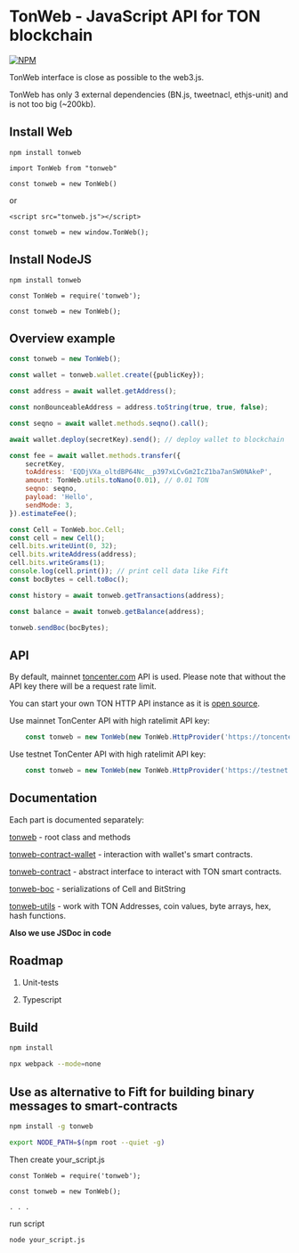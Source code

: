 # TonWeb - JavaScript API for TON blockchain

[![NPM](https://img.shields.io/npm/v/tonweb.svg)](https://www.npmjs.org/package/tonweb)

TonWeb interface is close as possible to the web3.js.

TonWeb has only 3 external dependencies (BN.js, tweetnacl, ethjs-unit) and is not too big (~200kb).

## Install Web

`npm install tonweb`

`import TonWeb from "tonweb"`

`const tonweb = new TonWeb()`

or

`<script src="tonweb.js"></script>`

`const tonweb = new window.TonWeb();`

## Install NodeJS

`npm install tonweb`

`const TonWeb = require('tonweb');`

`const tonweb = new TonWeb();`

## Overview example

```js
const tonweb = new TonWeb();

const wallet = tonweb.wallet.create({publicKey});

const address = await wallet.getAddress();

const nonBounceableAddress = address.toString(true, true, false);

const seqno = await wallet.methods.seqno().call();

await wallet.deploy(secretKey).send(); // deploy wallet to blockchain

const fee = await wallet.methods.transfer({
    secretKey,
    toAddress: 'EQDjVXa_oltdBP64Nc__p397xLCvGm2IcZ1ba7anSW0NAkeP',
    amount: TonWeb.utils.toNano(0.01), // 0.01 TON
    seqno: seqno,
    payload: 'Hello',
    sendMode: 3,
}).estimateFee();

const Cell = TonWeb.boc.Cell;
const cell = new Cell();
cell.bits.writeUint(0, 32);
cell.bits.writeAddress(address);
cell.bits.writeGrams(1);
console.log(cell.print()); // print cell data like Fift
const bocBytes = cell.toBoc();

const history = await tonweb.getTransactions(address);

const balance = await tonweb.getBalance(address);

tonweb.sendBoc(bocBytes);

```

## API

By default, mainnet [toncenter.com](https://toncenter.com) API is used. Please note that without the API key there will be a request rate limit.

You can start your own TON HTTP API instance as it is [open source](https://github.com/toncenter/ton-http-api).

Use mainnet TonCenter API with high ratelimit API key:

```js
    const tonweb = new TonWeb(new TonWeb.HttpProvider('https://toncenter.com/api/v2/jsonRPC', {apiKey: 'YOUR_MAINNET_TONCENTER_API_KEY'}));
```

Use testnet TonCenter API with high ratelimit API key:

```js
    const tonweb = new TonWeb(new TonWeb.HttpProvider('https://testnet.toncenter.com/api/v2/jsonRPC', {apiKey: 'YOUR_TESTNET_TONCENTER_API_KEY'}));
```

## Documentation

Each part is documented separately:

[tonweb](https://github.com/toncenter/tonweb/blob/master/src/README.md) - root class and methods

[tonweb-contract-wallet](https://github.com/toncenter/tonweb/blob/master/src/contract/wallet/README.md) - interaction with wallet's smart contracts.

[tonweb-contract](https://github.com/toncenter/tonweb/blob/master/src/contract/README.md) - abstract interface to interact with TON smart contracts.

[tonweb-boc](https://github.com/toncenter/tonweb/blob/master/src/boc/README.md) - serializations of Cell and BitString

[tonweb-utils](https://github.com/toncenter/tonweb/blob/master/src/utils/README.md) - work with TON Addresses, coin values, byte arrays, hex, hash functions.


**Also we use JSDoc in code**

## Roadmap

1. Unit-tests

2. Typescript

## Build

```bash
npm install 

npx webpack --mode=none
```

## Use as alternative to Fift for building binary messages to smart-contracts

```bash
npm install -g tonweb

export NODE_PATH=$(npm root --quiet -g)
```

Then create your_script.js

```
const TonWeb = require('tonweb');

const tonweb = new TonWeb();

. . .

```

run script

```bash
node your_script.js
```

